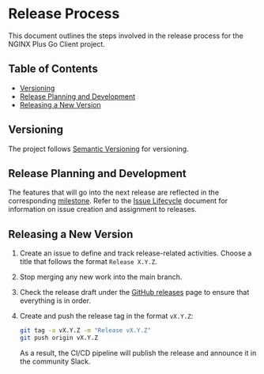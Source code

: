 # Release Process

This document outlines the steps involved in the release process for the NGINX Plus Go Client project.

<!-- START doctoc generated TOC please keep comment here to allow auto update -->
<!-- DON'T EDIT THIS SECTION, INSTEAD RE-RUN doctoc TO UPDATE -->
## Table of Contents

- [Versioning](#versioning)
- [Release Planning and Development](#release-planning-and-development)
- [Releasing a New Version](#releasing-a-new-version)

<!-- END doctoc generated TOC please keep comment here to allow auto update -->

## Versioning

The project follows [Semantic Versioning](https://semver.org/) for versioning.

## Release Planning and Development

The features that will go into the next release are reflected in the
corresponding [milestone](https://github.com/nginx/nginx-plus-go-client/milestones). Refer to
the [Issue Lifecycle](/ISSUE_LIFECYCLE.md) document for information on issue creation and assignment to releases.

## Releasing a New Version

1. Create an issue to define and track release-related activities. Choose a title that follows the
   format `Release X.Y.Z`.
2. Stop merging any new work into the main branch.
3. Check the release draft under the [GitHub releases](https://github.com/nginx/nginx-plus-go-client/releases) page
   to ensure that everything is in order.
4. Create and push the release tag in the format `vX.Y.Z`:

   ```bash
   git tag -a vX.Y.Z -m "Release vX.Y.Z"
   git push origin vX.Y.Z
   ```

   As a result, the CI/CD pipeline will publish the release and announce it in the community Slack.
